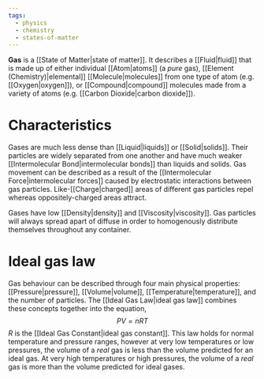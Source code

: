 ```yaml
---
tags:
  - physics
  - chemistry
  - states-of-matter
---
```

**Gas** is a [[State of Matter|state of matter]]. It describes a [[Fluid|fluid]] that is made up of either individual [[Atom|atoms]] (a *pure* gas), [[Element (Chemistry)|elemental]] [[Molecule|molecules]] from one type of atom (e.g. [[Oxygen|oxygen]]), or [[Compound|compound]] molecules made from a variety of atoms (e.g. [[Carbon Dioxide|carbon dioxide]]). 
# Characteristics
Gases are much less dense than [[Liquid|liquids]] or [[Solid|solids]]. Their particles are widely separated from one another and have much weaker [[Intermolecular Bond|intermolecular bonds]] than liquids and solids. Gas movement can be described as a result of the [[Intermolecular Force|intermolecular forces]] caused by electrostatic interactions between gas particles. Like-[[Charge|charged]] areas of different gas particles repel whereas oppositely-charged areas attract.

Gases have low [[Density|density]] and [[Viscosity|viscosity]]. Gas particles will always spread apart of diffuse in order to homogenously distribute themselves throughout any container.
# Ideal gas law
Gas behaviour can be described through four main physical properties: [[Pressure|pressure]], [[Volume|volume]], [[Temperature|temperature]], and the number of particles. The [[Ideal Gas Law|ideal gas law]] combines these concepts together into the equation,
$$
PV=nRT
$$
$R$ is the [[Ideal Gas Constant|ideal gas constant]]. This law holds for normal temperature and pressure ranges, however at very low temperatures or low pressures, the volume of a *real* gas is less than the volume predicted for an ideal gas. At very high temperatures or high pressures, the volume of a *real* gas is more than the volume predicted for ideal gases.